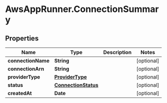 # AwsAppRunner.ConnectionSummary

## Properties

Name | Type | Description | Notes
------------ | ------------- | ------------- | -------------
**connectionName** | **String** |  | [optional] 
**connectionArn** | **String** |  | [optional] 
**providerType** | [**ProviderType**](ProviderType.md) |  | [optional] 
**status** | [**ConnectionStatus**](ConnectionStatus.md) |  | [optional] 
**createdAt** | **Date** |  | [optional] 


